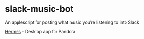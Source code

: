 slack-music-bot
===============

An applescript for posting what music you're listening to into Slack

[Hermes](http://hermesapp.org/ "Hermes") - Desktop app for Pandora